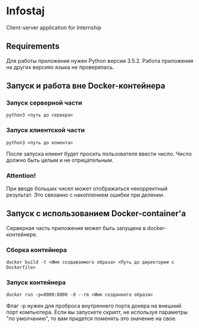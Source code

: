 # Infostaj
Client-server application for Internship

## Requirements
Для работы приложения нужен Python версии 3.5.2.
Работа приложения на других версиях языка не проверялась.

## Запуск и работа вне Docker-контейнера

### Запуск серверной части
```
python3 <путь до сервера>
```

### Запуск клиентской части
```
python3 <путь до клиента>
```

После запуска клиент будет просить пользователя ввести число. Число должно быть целым и не отрицательным.

### Attention!
При вводе больших чисел может отображаться некорректный результат. Это связанно с накоплением ошибки при делении.

## Запуск с использованием Docker-container'а
Серверная часть приложения может быть запущена в docker-контейнере.

### Сборка контейнера
```
docker build -t <Имя создаваемого образа> <Путь до директории с Dockerfile>
```

### Запуск контейнера
```
docker run -p=8000:8000 -d --rm <Имя созданного образа>
```
Флаг -p нужен для проброса внутреннего порта докера на внешний порт компьютера. Если вы запускете скрипт, не используя параметры "по умолчанию", то вам придется поменять это значение на свое.
